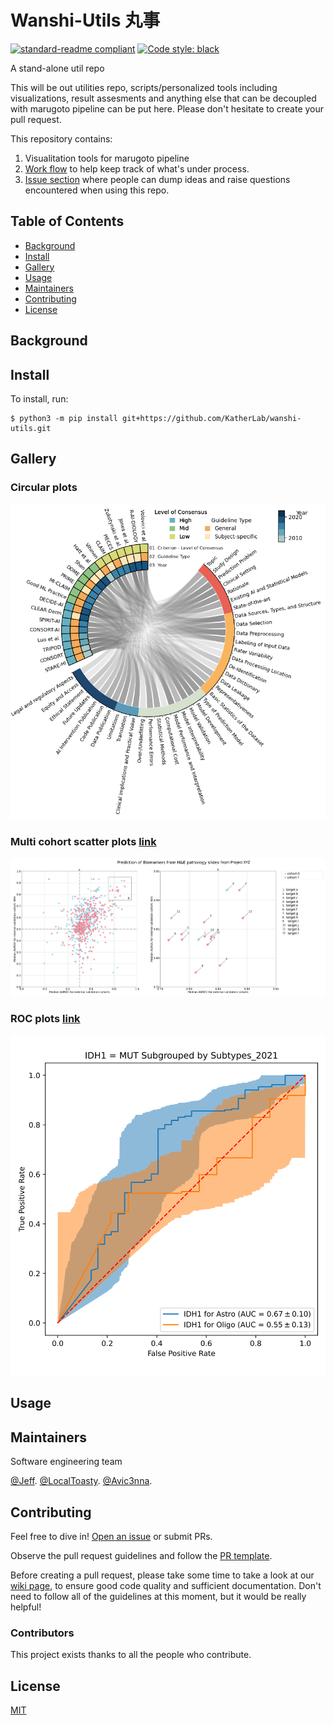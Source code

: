 # Wanshi-Utils 丸事

[![standard-readme compliant](https://img.shields.io/badge/readme%20style-standard-brightgreen.svg?style=flat-square)](https://github.com/RichardLitt/standard-readme)
[![Code style: black](https://img.shields.io/badge/code%20style-black-000000.svg)](https://github.com/psf/black)

A stand-alone util repo

This will be out utilities repo, scripts/personalized tools including visualizations, result assesments and anything else that can be decoupled with marugoto pipeline can be put here. Please don't hesitate to create your pull request.

This repository contains:

1. Visualitation tools for marugoto pipeline
2. [Work flow](https://github.com/orgs/KatherLab/projects/1) to help keep track of what's under process.
3. [Issue section](https://github.com/KatherLab/wanshi-utils/issues) where people can dump ideas and raise questions encountered when using this repo.


## Table of Contents

- [Background](#background)
- [Install](#install)
- [Gallery](#gallery)
- [Usage](#usage)
- [Maintainers](#maintainers)
- [Contributing](#contributing)
- [License](#license)

## Background


## Install

To install, run:

```console
$ python3 -m pip install git+https://github.com/KatherLab/wanshi-utils.git
```
## Gallery
### Circular plots 
![img.png](wanshi%2Fvisualizations%2Fcircular%2Fassets%2Fimg.png)
### Multi cohort scatter plots [link](wanshi%2Fvisualizations%2Fmulti_cohort_scatter)
![multicohort-multitarget-plot.png](wanshi%2Fvisualizations%2Fmulti_cohort_scatter%2Fassets%2Fmulticohort-multitarget-plot.png)
### ROC plots [link](wanshi%2Fvisualizations%2Froc)
![roc_subgroup.svg](wanshi%2Fvisualizations%2Froc%2Fassets%2Froc_subgroup.svg)

## Usage


## Maintainers

Software engineering team

[@Jeff](https://github.com/Ultimate-Storm).
[@LocalToasty](https://github.com/LocalToasty).
[@Avic3nna](https://github.com/Avic3nna).


## Contributing

Feel free to dive in! [Open an issue](https://github.com/KatherLab/wanshi-utils/issues/new) or submit PRs.

Observe the pull request guidelines and follow the [PR template](PULL_REQUEST_TEMPLATE.md).

Before creating a pull request, please take some time to take a look at our [wiki page](https://github.com/KatherLab/wanshi-utils/wiki/How-We-Work), to ensure good code quality and sufficient documentation. Don't need to follow all of the guidelines at this moment, but it would be really helpful!

### Contributors

This project exists thanks to all the people who contribute.


## License

[MIT](LICENSE)
